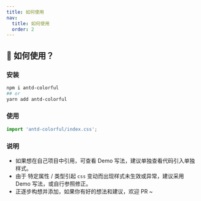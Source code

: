 ```yaml
---
title: 如何使用
nav:
  title: 如何使用
  order: 2
---
```


## 📍 如何使用？

### 安装

```bash
npm i antd-colorful
## or
yarn add antd-colorful

```

### 使用

```js
import 'antd-colorful/index.css';
```

### 说明

- 如果想在自己项目中引用，可查看 Demo 写法，建议单独查看代码引入单独样式。
- 由于 特定属性 / 类型引起 `css` 变动而出现样式未生效或异常，建议采用 Demo 写法，或自行参照修正。
- 正逐步构想并添加，如果你有好的想法和建议，欢迎 PR ~
